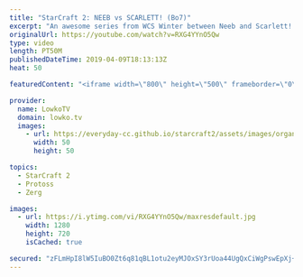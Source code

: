 ```yaml
---
title: "StarCraft 2: NEEB vs SCARLETT! (Bo7)"
excerpt: "An awesome series from WCS Winter between Neeb and Scarlett! Subscribe for more videos: http://lowko.tv/youtube More StarCraft 2 casts: https://youtu.be/BfikSEkWzao  In this best-of-7 series I cast the Grand Finals of the WCS Winter America between two channel favourites.  Check out Lowko merchandise:"
originalUrl: https://youtube.com/watch?v=RXG4YYnO5Qw
type: video
length: PT50M
publishedDateTime: 2019-04-09T18:13:13Z
heat: 50

featuredContent: "<iframe width=\"800\" height=\"500\" frameborder=\"0\" src=\"https://www.youtube.com/embed/RXG4YYnO5Qw\" allow=\"accelerometer; autoplay; encrypted-media; gyroscope; picture-in-picture\" allowfullscreen></iframe>"

provider:
  name: LowkoTV
  domain: lowko.tv
  images:
    - url: https://everyday-cc.github.io/starcraft2/assets/images/organizations/lowko.tv-50x50.jpg
      width: 50
      height: 50

topics:
  - StarCraft 2
  - Protoss
  - Zerg

images:
  - url: https://i.ytimg.com/vi/RXG4YYnO5Qw/maxresdefault.jpg
    width: 1280
    height: 720
    isCached: true

secured: "zFLmHpI8lW5IuBO0Zt6q81qBL1otu2eyMJOxSY3rUoa44UgQxCiWgPswEpXj+Ln6dFzQA2IYqpVOBv2qLTwZIMnij6Ol9GFHLFIx8ydWwvrUMoTGMHYecpBY7NTy8PHXiuUAXCJ7sdIDTPQZ+wnNLwLNOzTznm8x1IHmOs054oYQwvivkj+ecIZPXckbF0kpijAfXyHtvtVizkw/ECoEzB/zbZR0G6eF4YfwYgIdWPTJPy21znYv2klkvhneR+9FCLAontjgKQIUwruQKFhnM0CT/ejPWAHM6v8+bsMov832dOLm/iEqAtac00FIJwOK4yJKFXR9NsQRyEVkOkY2a0ghQ7i6byLPbw6GvpCjlCNRqt2Y1mVVvez+6Bp0p9kNZpn6z2EX7ZEuaseSkEd2Cg7rEEYjBYVFWL0ieumY68M=;bHlNbIb3L7E0HrTQksSotQ=="
---
```


